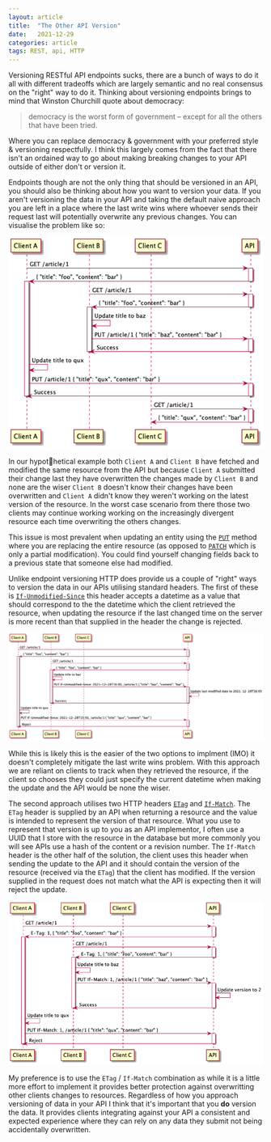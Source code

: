 ```yaml
---
layout: article
title:  "The Other API Version"
date:   2021-12-29
categories: article
tags: REST, api, HTTP
---
```


Versioning RESTful API endpoints sucks, there are a bunch of ways to do it all with different tradeoffs which are largely semantic and no real consensus on the "right" way to do it. Thinking about versioning endpoints brings to mind that Winston Churchill quote about democracy:

> democracy is the worst form of government – except for all the others that have been tried.

Where you can replace democracy & government with your preferred style & versioning respectfully. I think this largely comes from the fact that there isn't an ordained way to go about making breaking changes to your API outside of either don't or version it.

Endpoints though are not the only thing that should be versioned in an API, you should also be thinking about how you want to version your data. If you aren't versioning the data in your API and taking the default naive approach you are left in a place where the last write wins where whoever sends their request last will potentially overwrite any previous changes. You can visualise the problem like so:

![](/images/the-other-api-version/no-versioning.png)

In our hypothetical example both `Client A` and `Client B` have fetched and modified the same resource from the API but because `Client A` submitted their change last they have overwritten the changes made by `Client B` and none are the wiser `Client B` doesn't know their changes have been overwritten and `Client A` didn't know they weren't working on the latest version of the resource. In the worst case scenario from there those two clients may continue working working on the increasingly divergent resource each time overwriting the others changes.

This issue is most prevalent when updating an entity using the [`PUT`](https://developer.mozilla.org/en-US/docs/Web/HTTP/Methods/PUT) method where you are replacing the entire resource (as opposed to [`PATCH`](https://developer.mozilla.org/en-US/docs/Web/HTTP/Methods/PATCH) which is only a partial modification). You could find yourself changing fields back to a previous state that someone else had modified.

Unlike endpoint versioning HTTP does provide us a couple of "right" ways to version the data in our APIs utilising standard headers. The first of these is  [`If-Unmodified-Since`](https://developer.mozilla.org/en-US/docs/Web/HTTP/Headers/If-Unmodified-Since) this header accepts a datetime as a value that should correspond to the the datetime which the client retrieved the resource, when updating the resource if the last changed time on the server is more recent than that supplied in the header the change is rejected.

![](/images/the-other-api-version/if-unmodified-since.png)

While this is likely this is the easier of the two options to implment (IMO) it doesn't completely mitigate the last write wins problem. With this approach we are reliant on clients to track when they retrieved the resource, if the client so chooses they could just specify the current datetime when making the update and the API would be none the wiser.

The second approach utilises two HTTP headers [`ETag`](https://developer.mozilla.org/en-US/docs/Web/HTTP/Headers/ETag) and [`If-Match`](https://developer.mozilla.org/en-US/docs/Web/HTTP/Headers/If-Match). The `ETag` header is supplied by an API when returning a resource and the value is intended to represent the version of that resource. What you use to represent that version is up to you as an API implementor, I often use a UUID that I store with the resource in the database but more commonly you will see APIs use a hash of the content or a revision number. The `If-Match` header is the other half of the solution, the client uses this header when sending the update to the API and it should contain the version of the resource (received via the `ETag`) that the client has modified. If the version supplied in the request does not match what the API is expecting then it will reject the update.

![](/images/the-other-api-version/etag-if-match.png)

My preference is to use the `ETag` / `If-Match` combination as while it is a little more effort to implement it provides better protection against overwritting other clients changes to resources. Regardless of how you approach versioning of data in your API I think that it's important that you **do** version the data. It provides clients integrating against your API a consistent and expected experience where they can rely on any data they submit not being accidentally overwritten.